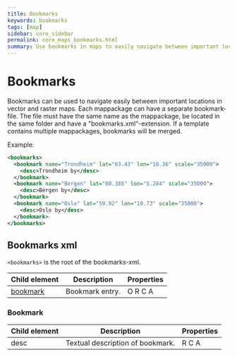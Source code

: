 ```yaml
---
title: Bookmarks
keywords: bookmarks
tags: [map]
sidebar: core_sidebar
permalink: core_maps_bookmarks.html
summary: Use bookmarks in maps to easily navigate between important locations in vector and raster maps. 
---
```


# Bookmarks

Bookmarks can be used to navigate easily between important locations in vector and raster maps. Each mappackage can have a separate bookmark-file. The file must have the same name as the mappackage, be located in the same folder and have a "bookmarks.xml"-extension. 
If a template contains multiple mappackages, bookmarks will be merged.

Example:

```xml
<bookmarks>
  <bookmark name="Trondheim" lat="63.43" lon="10.36" scale="35000">
    <desc>Trondheim by</desc>
  </bookmark>
  <bookmark name="Bergen" lat="60.385" lon="5.284" scale="35000">
    <desc>Bergen by</desc>
  </bookmark>
  <bookmark name="Oslo" lat="59.92" lon="10.73" scale="35000">
    <desc>Oslo by</desc>
  </bookmark>
</bookmarks>
```

##  Bookmarks xml

`<bookmarks>` is the root of the bookmarks-xml.

 | Child element         | Description     | Properties | 
 | -------------         | -----------     | ---------- | 
 | [bookmark](#bookmark) | Bookmark entry. | O R C A    | 

### Bookmark

 | Child element | Description                      | Properties | 
 | ------------- | -----------                      | ---------- | 
 | desc          | Textual description of bookmark. | R C A      | 

